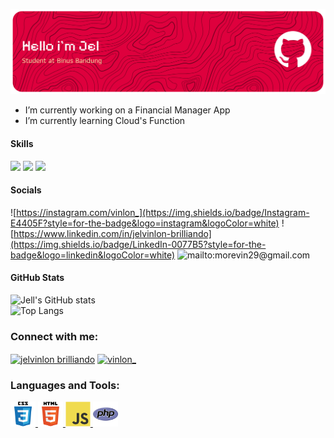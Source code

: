 

![Jel](img/github-header-banner%20(1).png)

- I’m currently working on a Financial Manager App
- I’m currently learning Cloud's Function

#### Skills
<img src="https://img.shields.io/badge/HTML5-E34F26?style=for-the-badge&logo=html5&logoColor=white" /> <img src="https://img.shields.io/badge/CSS3-1572B6?style=for-the-badge&logo=css3&logoColor=white
" /> <img src="https://img.shields.io/badge/PHP-777BB4?style=for-the-badge&logo=php&logoColor=white" />


#### Socials
![https://instagram.com/vinlon_](https://img.shields.io/badge/Instagram-E4405F?style=for-the-badge&logo=instagram&logoColor=white) ![https://www.linkedin.com/in/jelvinlon-brilliando](https://img.shields.io/badge/LinkedIn-0077B5?style=for-the-badge&logo=linkedin&logoColor=white) ![mailto:morevin29@gmail.com](https://img.shields.io/badge/Gmail-D14836?style=for-the-badge&logo=gmail&logoColor=white)

#### GitHub Stats
![Jell's GitHub stats](https://github-readme-stats.vercel.app/api?username=jelllllllllll&show_icons=true&theme=moltack)  
![Top Langs](https://github-readme-stats.vercel.app/api/top-langs/?username=jelllllllllll&layout=compact&theme=moltack)
<h3 align="left">Connect with me:</h3>
<p align="left">
<a href="https://linkedin.com/in/jelvinlon brilliando" target="blank"><img align="center" src="https://raw.githubusercontent.com/rahuldkjain/github-profile-readme-generator/master/src/images/icons/Social/linked-in-alt.svg" alt="jelvinlon brilliando" height="30" width="40" /></a>
<a href="https://instagram.com/vinlon_" target="blank"><img align="center" src="https://raw.githubusercontent.com/rahuldkjain/github-profile-readme-generator/master/src/images/icons/Social/instagram.svg" alt="vinlon_" height="30" width="40" /></a>
</p>

<h3 align="left">Languages and Tools:</h3>
<p align="left"> <a href="https://www.w3schools.com/css/" target="_blank" rel="noreferrer"> <img src="https://raw.githubusercontent.com/devicons/devicon/master/icons/css3/css3-original-wordmark.svg" alt="css3" width="40" height="40"/> </a> <a href="https://www.w3.org/html/" target="_blank" rel="noreferrer"> <img src="https://raw.githubusercontent.com/devicons/devicon/master/icons/html5/html5-original-wordmark.svg" alt="html5" width="40" height="40"/> </a> <a href="https://developer.mozilla.org/en-US/docs/Web/JavaScript" target="_blank" rel="noreferrer"> <img src="https://raw.githubusercontent.com/devicons/devicon/master/icons/javascript/javascript-original.svg" alt="javascript" width="40" height="40"/> </a> <a href="https://www.php.net" target="_blank" rel="noreferrer"> <img src="https://raw.githubusercontent.com/devicons/devicon/master/icons/php/php-original.svg" alt="php" width="40" height="40"/> </a> </p>
